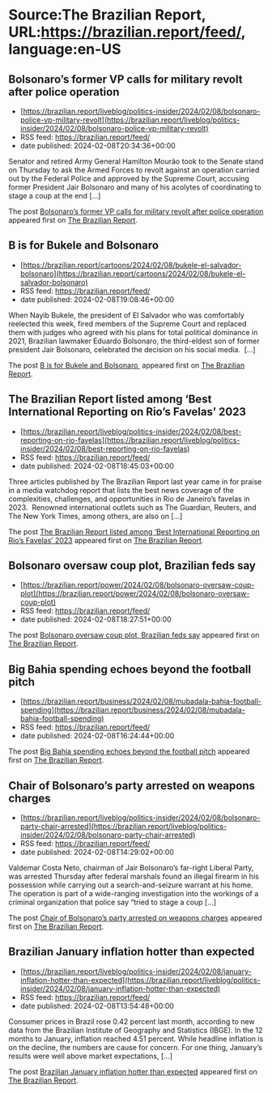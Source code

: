 # Source:The Brazilian Report, URL:https://brazilian.report/feed/, language:en-US

## Bolsonaro’s former VP calls for military revolt after police operation
 - [https://brazilian.report/liveblog/politics-insider/2024/02/08/bolsonaro-police-vp-military-revolt](https://brazilian.report/liveblog/politics-insider/2024/02/08/bolsonaro-police-vp-military-revolt)
 - RSS feed: https://brazilian.report/feed/
 - date published: 2024-02-08T20:34:36+00:00

<p>Senator and retired Army General Hamilton Mourão took to the Senate stand on Thursday to ask the Armed Forces to revolt against an operation carried out by the Federal Police and approved by the Supreme Court, accusing former President Jair Bolsonaro and many of his acolytes of coordinating to stage a coup at the end [&#8230;]</p>
<p>The post <a href="https://brazilian.report/liveblog/politics-insider/2024/02/08/bolsonaro-police-vp-military-revolt/">Bolsonaro&#8217;s former VP calls for military revolt after police operation</a> appeared first on <a href="https://brazilian.report">The Brazilian Report</a>.</p>

## B is for Bukele and Bolsonaro
 - [https://brazilian.report/cartoons/2024/02/08/bukele-el-salvador-bolsonaro](https://brazilian.report/cartoons/2024/02/08/bukele-el-salvador-bolsonaro)
 - RSS feed: https://brazilian.report/feed/
 - date published: 2024-02-08T19:08:46+00:00

<p>When Nayib Bukele, the president of El Salvador who was comfortably reelected this week, fired members of the Supreme Court and replaced them with judges who agreed with his plans for total political dominance in 2021, Brazilian lawmaker Eduardo Bolsonaro, the third-eldest son of former president Jair Bolsonaro, celebrated the decision on his social media.&#160; [&#8230;]</p>
<p>The post <a href="https://brazilian.report/cartoons/2024/02/08/bukele-el-salvador-bolsonaro/">B is for Bukele and Bolsonaro </a> appeared first on <a href="https://brazilian.report">The Brazilian Report</a>.</p>

## The Brazilian Report listed among ‘Best International Reporting on Rio’s Favelas’ 2023
 - [https://brazilian.report/liveblog/politics-insider/2024/02/08/best-reporting-on-rio-favelas](https://brazilian.report/liveblog/politics-insider/2024/02/08/best-reporting-on-rio-favelas)
 - RSS feed: https://brazilian.report/feed/
 - date published: 2024-02-08T18:45:03+00:00

<p>Three articles published by The Brazilian Report last year came in for praise in a media watchdog report that lists the best news coverage of the complexities, challenges, and opportunities in Rio de Janeiro’s favelas in 2023.&#160; Renowned international outlets such as The Guardian, Reuters, and The New York Times, among others, are also on [&#8230;]</p>
<p>The post <a href="https://brazilian.report/liveblog/politics-insider/2024/02/08/best-reporting-on-rio-favelas/">The Brazilian Report listed among ‘Best International Reporting on Rio’s Favelas’ 2023</a> appeared first on <a href="https://brazilian.report">The Brazilian Report</a>.</p>

## Bolsonaro oversaw coup plot, Brazilian feds say
 - [https://brazilian.report/power/2024/02/08/bolsonaro-oversaw-coup-plot](https://brazilian.report/power/2024/02/08/bolsonaro-oversaw-coup-plot)
 - RSS feed: https://brazilian.report/feed/
 - date published: 2024-02-08T18:27:51+00:00

<p>The post <a href="https://brazilian.report/power/2024/02/08/bolsonaro-oversaw-coup-plot/">Bolsonaro oversaw coup plot, Brazilian feds say</a> appeared first on <a href="https://brazilian.report">The Brazilian Report</a>.</p>

## Big Bahia spending echoes beyond the football pitch
 - [https://brazilian.report/business/2024/02/08/mubadala-bahia-football-spending](https://brazilian.report/business/2024/02/08/mubadala-bahia-football-spending)
 - RSS feed: https://brazilian.report/feed/
 - date published: 2024-02-08T16:24:44+00:00

<p>The post <a href="https://brazilian.report/business/2024/02/08/mubadala-bahia-football-spending/">Big Bahia spending echoes beyond the football pitch</a> appeared first on <a href="https://brazilian.report">The Brazilian Report</a>.</p>

## Chair of Bolsonaro’s party arrested on weapons charges
 - [https://brazilian.report/liveblog/politics-insider/2024/02/08/bolsonaro-party-chair-arrested](https://brazilian.report/liveblog/politics-insider/2024/02/08/bolsonaro-party-chair-arrested)
 - RSS feed: https://brazilian.report/feed/
 - date published: 2024-02-08T14:29:02+00:00

<p>Valdemar Costa Neto, chairman of Jair Bolsonaro&#8217;s far-right Liberal Party, was arrested Thursday after federal marshals found an illegal firearm in his possession while carrying out a search-and-seizure warrant at his home. The operation is part of a wide-ranging investigation into the workings of a criminal organization that police say &#8220;tried to stage a coup [&#8230;]</p>
<p>The post <a href="https://brazilian.report/liveblog/politics-insider/2024/02/08/bolsonaro-party-chair-arrested/">Chair of Bolsonaro&#8217;s party arrested on weapons charges</a> appeared first on <a href="https://brazilian.report">The Brazilian Report</a>.</p>

## Brazilian January inflation hotter than expected
 - [https://brazilian.report/liveblog/politics-insider/2024/02/08/january-inflation-hotter-than-expected](https://brazilian.report/liveblog/politics-insider/2024/02/08/january-inflation-hotter-than-expected)
 - RSS feed: https://brazilian.report/feed/
 - date published: 2024-02-08T13:54:48+00:00

<p>Consumer prices in Brazil rose 0.42 percent last month, according to new data from the Brazilian Institute of Geography and Statistics (IBGE). In the 12 months to January, inflation reached 4.51 percent. While headline inflation is on the decline, the numbers are cause for concern. For one thing, January&#8217;s results were well above market expectations, [&#8230;]</p>
<p>The post <a href="https://brazilian.report/liveblog/politics-insider/2024/02/08/january-inflation-hotter-than-expected/">Brazilian January inflation hotter than expected</a> appeared first on <a href="https://brazilian.report">The Brazilian Report</a>.</p>

